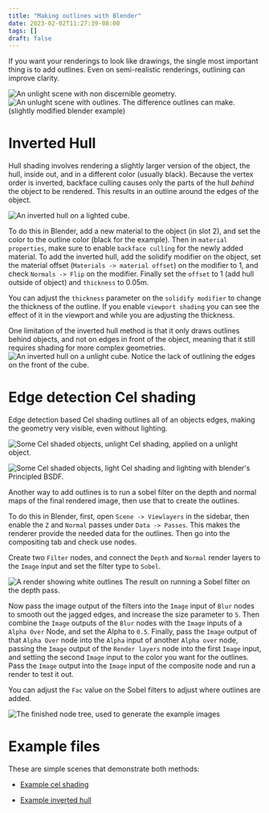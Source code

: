 ```yaml
---
title: "Making outlines with Blender"
date: 2023-02-02T11:27:39-08:00
tags: []
draft: false
---
```


If you want your renderings to look like drawings, the single most important thing is to add outlines.
Even on semi-realistic renderings, outlining can improve clarity.

![An unlight scene with non discernible geometry.](flat.webp)
![An unlught scene with outlines.](cel.webp)
The difference outlines can make. (slightly modified blender example)


# Inverted Hull

Hull shading involves rendering a slightly larger version of the object, the hull, inside out, and in a different color (usually black).
Because the vertex order is inverted, backface culling causes only the parts of the hull *behind* the object to be rendered.
This results in an outline around the edges of the object.

![An inverted hull on a lighted cube.](shaded_hull.webp)

To do this in Blender, add a new material to the object (in slot 2), and set the color to the outline color (black for the example).
Then in ``material properties``, make sure to enable ``backface culling`` for the newly added material.
To add the inverted hull, add the solidify modifier on the object, set the material offset (``Materials -> material offset``) on the modifier to 1, and check ``Normals -> Flip`` on the modifier.
Finally set the ``offset`` to 1 (add hull outside of object) and ``thickness`` to 0.05m.

You can adjust the ``thickness`` parameter on the ``solidify modifier`` to change the thickness of the outline.
If you enable ``viewport shading`` you can see the effect of it in the viewport and while you are adjusting the thickness.

One limitation of the inverted hull method is that it only draws outlines behind objects, and not on edges in front of the object, meaning that it still requires shading for more complex geometries.
![An inverted hull on a unlight cube.](unshaded_hull.webp)
Notice the lack of outlining the edges on the front of the cube.

# Edge detection Cel shading

Edge detection based Cel shading outlines all of an objects edges, making the geometry very visible, even without lighting.

![Some Cel shaded objects, unlight](unshaded_cel.webp)
Cel shading, applied on a unlight object.

![Some Cel shaded objects, light](shaded_cel.webp)
Cel shading and lighting with blender's Principled BSDF.

Another way to add outlines is to run a sobel filter on the depth and normal maps of the final rendered image, then use that to create the outlines.

To do this in Blender, first, open ``Scene -> Viewlayers`` in the sidebar, then enable the ``Z`` and ``Normal`` passes under ``Data -> Passes``.
This makes the renderer provide the needed data for the outlines.
Then go into the compositing tab and check use nodes.

Create two ``Filter`` nodes, and connect the ``Depth`` and ``Normal`` render layers to the ``Image`` input and set the filter type to ``Sobel``.

![A render showing white outlines](cel_depth.webp)
The result on running a Sobel filter on the depth pass.

Now pass the image output of the filters into the ``Image`` input of ``Blur`` nodes to smooth out the jagged edges, and increase the size parameter to ``5``.
Then combine the ``Image`` outputs of the ``Blur`` nodes with the ``Image`` inputs of a ``Alpha Over`` Node, and set the Alpha to ``0.5``.
Finally, pass the ``Image`` output of that ``Alpha Over`` node into the ``Alpha`` input of another ``Alpha over`` node, passing the ``Image`` output of the ``Render layers`` node into the first ``Image`` input, and setting the second ``Image`` input to the color you want for the outlines. Pass the ``Image`` output into the ``Image`` input of the composite node and run a render to test it out.

You can adjust the ``Fac`` value on the Sobel filters to adjust where outlines are added.

![The finished node tree, used to generate the example images](nodes.webp)

# Example files

These are simple scenes that demonstrate both methods:

- [Example cel shading](cel.blend)

- [Example inverted hull](hull.blend)



